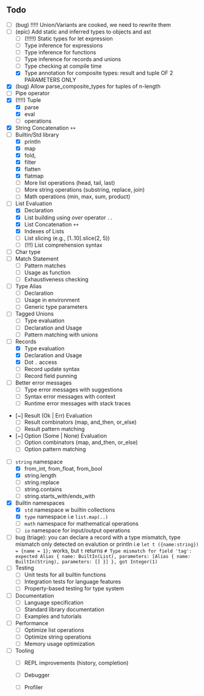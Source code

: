 ## Todo
- [ ] (bug) !!!!! Union/Variants are cooked, we need to rewrite them
- [ ] (epic) Add static and inferred types to objects and ast
    - [ ] (!!!!!) Static types for let expression
    - [ ] Type inference for expressions
    - [ ] Type inference for functions
    - [ ] Type inference for records and unions
    - [ ] Type checking at compile time
    - [x] Type annotation for composite types: result and tuple  OF 2 PARAMETERS ONLY 
- [x] (bug) Allow parse_composite_types for tuples of n-length
- [ ] Pipe operator
- [x] (!!!!) Tuple
    - [x] parse
    - [x] eval
    - [ ] operations
- [x] String Concatenation `++`
- [ ] Builtin/Std library
    - [x] println
    - [x] map
    - [x] fold,
    - [x] filter
    - [x] flatten
    - [x] flatmap
    - [ ] More list operations (head, tail, last)
    - [ ] More string operations (substring, replace, join)
    - [ ] Math operations (min, max, sum, product)
- [ ] List Evaluation
    - [x] Declaration
    - [x] List building using _over_ operator `..` 
    - [x] List Concatenation `++`
    - [x] Indexes of Lists
    - [ ] List slicing (e.g., [1..10].slice(2, 5))
    - [ ] (!!!) List comprehension syntax 
- [ ] Char type
- [ ] Match Statement
    - [ ] Pattern matches
    - [ ] Usage as function
    - [ ] Exhaustiveness checking
- [ ] Type Alias
    - [ ] Declaration
    - [ ] Usage in environment
    - [ ] Generic type parameters
- [ ] Tagged Unions
    - [ ] Type evaluation
    - [ ] Declaration and Usage
    - [ ] Pattern matching with unions
- [ ] Records
    - [x] Type evaluation
    - [x] Declaration and Usage
    - [x] Dot `.` access
    - [ ] Record update syntax
    - [ ] Record field punning
- [ ] Better error messages
    - [ ] Type error messages with suggestions
    - [ ] Syntax error messages with context
    - [ ] Runtime error messages with stack traces
- [~] Result (Ok | Err) Evaluation
    - [ ] Result combinators (map, and_then, or_else)
    - [ ] Result pattern matching
- [~] Option (Some | None) Evaluation 
    - [ ] Option combinators (map, and_then, or_else)
    - [ ] Option pattern matching
- [ ] `string` namespace
    - [x] from_int, from_float, from_bool
    - [x] string.length
    - [ ] string.replace
    - [ ] string.contains
    - [ ] string.starts_with/ends_with
- [x] Builtin namespaces
    - [x] `std` namespace w builtin collections
    - [x] `type` namespace i.e `list.map(..)`
    - [ ] `math` namespace for mathematical operations
    - [ ] `io` namespace for input/output operations
- [ ] bug (triage): you can declare a record with a type mismatch, type mismatch only detected on evalution or println i.e `let t ({name:string}) = {name = 1};` works, but `t` returns `# Type mismatch for field 'tag': expected Alias { name: BuiltIn(List), parameters: [Alias { name: BuiltIn(String), parameters: [] }] }, got Integer(1)`
- [ ] Testing
    - [ ] Unit tests for all builtin functions
    - [ ] Integration tests for language features
    - [ ] Property-based testing for type system
- [ ] Documentation
    - [ ] Language specification
    - [ ] Standard library documentation
    - [ ] Examples and tutorials
- [ ] Performance
    - [ ] Optimize list operations
    - [ ] Optimize string operations
    - [ ] Memory usage optimization
- [ ] Tooling
    - [ ] REPL improvements (history, completion)
    - [ ] Debugger
    - [ ] Profiler

